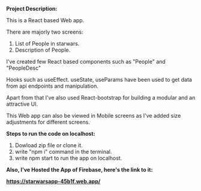 **Project Description:**

This is a React based Web app.

There are majorly two screens:
  1. List of People in starwars.
  2. Description of People.
  
I've created few React based components such as
"People" and "PeopleDesc"

Hooks such as useEffect. useState, useParams have been used to get data from api endpoints and manipulation.

Apart from that I've also used React-bootstrap for building a modular and an attractive UI.

This Web app can also be viewed in Mobile screens as I've added size adjustments for different screens.


**Steps to run the code on localhost:**
1. Dowload zip file or clone it.
2. write "npm i" command in the terminal.
3. write npm start to run the app on localhost.


**Also, I've Hosted the App of Firebase, here's the link to it:**

**https://starwarsapp-45b1f.web.app/**
